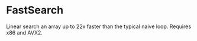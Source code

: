 # FastSearch
Linear search an array up to 22x faster than the typical naive loop. Requires x86 and AVX2.
